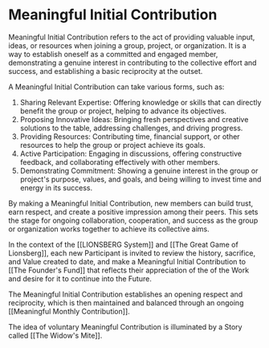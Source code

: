 # Meaningful Initial Contribution

Meaningful Initial Contribution refers to the act of providing valuable input, ideas, or resources when joining a group, project, or organization. It is a way to establish oneself as a committed and engaged member, demonstrating a genuine interest in contributing to the collective effort and success, and establishing a basic reciprocity at the outset.

A Meaningful Initial Contribution can take various forms, such as:

1.  Sharing Relevant Expertise: Offering knowledge or skills that can directly benefit the group or project, helping to advance its objectives.
2.  Proposing Innovative Ideas: Bringing fresh perspectives and creative solutions to the table, addressing challenges, and driving progress.
3.  Providing Resources: Contributing time, financial support, or other resources to help the group or project achieve its goals.
4.  Active Participation: Engaging in discussions, offering constructive feedback, and collaborating effectively with other members.
5.  Demonstrating Commitment: Showing a genuine interest in the group or project's purpose, values, and goals, and being willing to invest time and energy in its success.

By making a Meaningful Initial Contribution, new members can build trust, earn respect, and create a positive impression among their peers. This sets the stage for ongoing collaboration, cooperation, and success as the group or organization works together to achieve its collective aims.

In the context of the [[LIONSBERG System]] and [[The Great Game of Lionsberg]], each new Participant is invited to review the history, sacrifice, and Value created to date, and make a Meaningful Initial Contribution to [[The Founder's Fund]] that reflects their appreciation of the of the Work and desire for it to continue into the Future. 

The Meaningful Initial Contribution establishes an opening respect and reciprocity, which is then maintained and balanced through an ongoing [[Meaningful Monthly Contribution]]. 

The idea of voluntary Meaningful Contribution is illuminated by a Story called [[The Widow's Mite]].